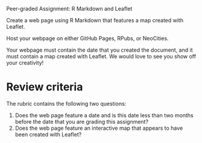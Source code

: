 Peer-graded Assignment: R Markdown and Leaflet

Create a web page using R Markdown that features a map created with Leaflet.

Host your webpage on either GitHub Pages, RPubs, or NeoCities.

Your webpage must contain the date that you created the document, and it must contain a map created with Leaflet. We would love to see you show off your creativity!
  
# Review criteria
  
The rubric contains the following two questions:
  
1. Does the web page feature a date and is this date less than two months before the date that you are grading this assignment?
2. Does the web page feature an interactive map that appears to have been created with Leaflet?